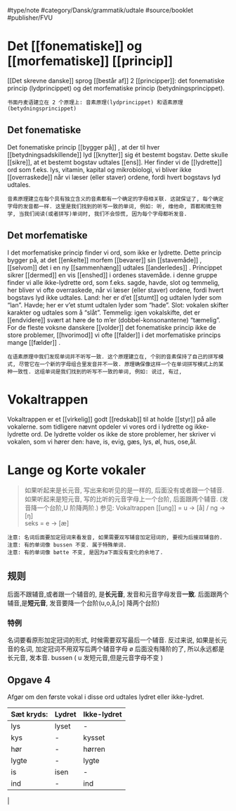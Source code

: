 #type/note   #category/Dansk/grammatik/udtale   #source/booklet  #publisher/FVU 

# Det [[fonematiske]] og [[morfematiske]] [[princip]]

[[Det skrevne danske]] sprog [[består af]] 2 [[principper]]: det fonematiske princip (lydprincippet) og det morfematiske princip (betydningsprincippet).

	书面丹麦语建立在 2 个原理上: 音素原理(lydprincippet) 和语素原理(betydningsprincippet)

## Det fonematiske
Det fonematiske princip [[bygger på]] , at der til hver [[betydningsadskillende]] lyd [[knytter]] sig ét bestemt bogstav. 
Dette skulle [[sikre]], at et bestemt bogstav udtales [[ens]]. 
Her finder vi de [[lydrette]] ord som f.eks. lys, vitamin, kapital og mikrobiologi, vi bliver ikke [[overraskede]] når vi læser (eller staver) ordene, fordi hvert bogstavs lyd udtales.

	音素原理建立在每个具有独立含义的音素都有一个确定的字母相关联. 这就保证了, 每个确定字母的发音都一样. 这里是我们找到的听写一致的单词, 例如: 听, 维他命, 首都和微生物学, 当我们阅读(或者拼写)单词时, 我们不会惊慌, 因为每个字母都听发音.

## Det morfematiske
I det morfematiske princip finder vi ord, som ikke er lydrette. 
Dette princip bygger på, at det [[enkelte]] morfem [[bevarer]] sin [[stavemåde]] , [[selvom]] det i en ny [[sammenhæng]] udtales [[anderledes]] . Princippet sikrer [[dermed]] en vis [[enshed]] i ordenes stavemåde. i denne gruppe finder vi alle ikke-lydrette ord, som f.eks. sagde, havde, slot og temmelig, her bliver vi ofte overraskede, når vi læser (eller staver) ordene, fordi hvert bogstavs lyd ikke udtales. Land: her er d’et [[stumt]] og udtalen lyder som “lan”. Havde; her er v’et stumt udtalen lyder som “hade”. Slot: vokalen skifter karakter og udtales som å “slåt”. Temmelig: igen vokalskifte, det er [[endvidere]] svært at høre de to m’er (dobbel-konsonanterne) “tæmelig”.
For de fleste voksne danskere [[volder]] det fonematiske princip ikke de store problemer, [[hvorimod]] vi ofte [[falder]] i det morfematiske princips mange [[fælder]] .

	在语素原理中我们发现单词并不听写一致. 这个原理建立在, 个别的音素保持了自己的拼写模式, 尽管它在一个新的字母组合里发音并不一致. 原理确保像这样一个在单词拼写模式上的某种一致性. 这组单词是我们找到的听写不一致的单词, 例如: 说过, 有过,

# Vokaltrappen

Vokaltrappen er et [[virkelig]] godt [[redskab]] til at holde [[styr]] på alle vokalerne. som tidligere nævnt opdeler vi vores ord i lydrette og ikke-lydrette ord. De lydrette volder os ikke de store problemer, her skriver vi vokalen, som vi hører den: have, is, evig, gæs, lys, øl, hus, ose,ål.



# Lange og Korte vokaler

> 如果听起来是长元音, 写出来和听见的是一样的, 后面没有或者跟一个辅音.  
> 如果听起来是短元音, 写的比听的元音字母上一个台阶, 后面跟两个辅音.   (发音降一个台阶,U 阶降两阶.) 
> 参见: Vokaltrappen 
> [[ung]] = u -> [å] / ng -> [ŋ]  
> seks = e -> [æ]  


	注意: 名词后面要加定冠词来看发音, 如果需要双写辅音加定冠词的, 要视为后接双辅音的.
	注意: 有的单词像 bussen 不变. 属于特殊单词. 
	注意: 有的单词像 bøtte 不变, 是因为ø下面没有变化的余地了. 

## 规则

后面不跟辅音,或者跟一个辅音的, 是**长元音**, 发音和元音字母发音**一致**.
后面跟两个辅音,是**短元音**, 发音要降一个台阶(u,o,å,[ɔ] 降两个台阶)

### 特例
名词要看原形加定冠词的形式, 时候需要双写最后一个辅音.
反过来说, 如果是长元音的名词, 加定冠词不用双写后两个辅音字母
ø 后面没有降阶的了, 所以永远都是长元音, 发本音.
bussen ( u 发短元音,但是元音字母不变 )

## Opgave 4
Afgør om den første vokal i disse ord udtales lydret eller ikke-lydret.   

|Sæt kryds:|Lydret|Ikke-lydret|
|-|-|-|
|lys|lyset|-|
|kys|-|kysset|
|hør|-|hørren|
|lygte|-|lygte|
|is|isen|-|
|ind|-|ind|
|
